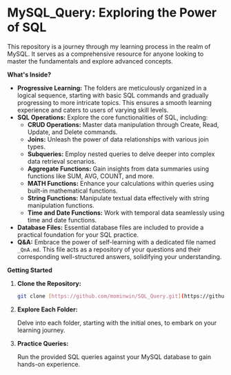 # MySQL_Query: Exploring the Power of SQL

This repository is a journey through my learning process in the realm of MySQL. It serves as a comprehensive resource for anyone looking to master the fundamentals and explore advanced concepts.

**What's Inside?**

* **Progressive Learning:** The folders are meticulously organized in a logical sequence, starting with basic SQL commands and gradually progressing to more intricate topics. This ensures a smooth learning experience and caters to users of varying skill levels.
* **SQL Operations:** Explore the core functionalities of SQL, including:
    * **CRUD Operations:** Master data manipulation through Create, Read, Update, and Delete commands.
    * **Joins:** Unleash the power of data relationships with various join types.
    * **Subqueries:** Employ nested queries to delve deeper into complex data retrieval scenarios.
    * **Aggregate Functions:** Gain insights from data summaries using functions like SUM, AVG, COUNT, and more.
    * **MATH Functions:** Enhance your calculations within queries using built-in mathematical functions.
    * **String Functions:** Manipulate textual data effectively with string manipulation functions.
    * **Time and Date Functions:** Work with temporal data seamlessly using time and date functions.
* **Database Files:** Essential database files are included to provide a practical foundation for your SQL practice.
* **Q&A:** Embrace the power of self-learning with a dedicated file named `_QnA.md`. This file acts as a repository of your questions and their corresponding well-structured answers, solidifying your understanding.

**Getting Started**

1. **Clone the Repository:**

   ```bash
   git clone [https://github.com/mominwin/SQL_Query.git](https://github.com/mominwin/SQL_Query.git)
   ```
   
2. **Explore Each Folder:** 

   Delve into each folder, starting with the initial ones, to embark on your learning journey.

3. **Practice Queries:**

   Run the provided SQL queries against your MySQL database to gain hands-on experience.



